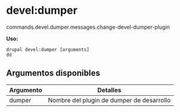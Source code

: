 # devel:dumper
commands.devel.dumper.messages.change-devel-dumper-plugin

**Uso:**
```
drupal devel:dumper [arguments]
dd
```

## Argumentos disponibles
Argumento | Detalles
---------|-------------
dumper | Nombre del plugin de dumper de desarrollo
